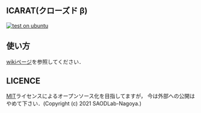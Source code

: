 ## ICARAT(クローズド β)

[![test on ubuntu](https://github.com/SAODLab-Nagoya/ICARAT/actions/workflows/test_on_ubuntu.yml/badge.svg)](https://github.com/SAODLab-Nagoya/ICARAT/actions/workflows/test_on_ubuntu.yml)

## 使い方
[wikiページ](https://github.com/SAODLab-Nagoya/ICARAT/wiki)を参照してください．


## LICENCE

[MIT](http:opensource.org/licenses/mit-license.php)ライセンスによるオープンソース化を目指してますが，
今は外部への公開はやめて下さい．(Copyright (c) 2021 SAODLab-Nagoya.)
